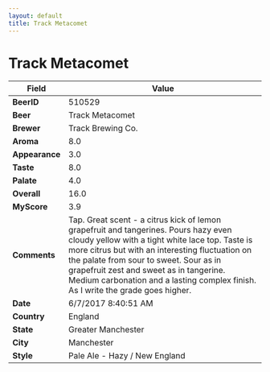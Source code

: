 ```yaml
---
layout: default
title: Track Metacomet
---
```


# Track Metacomet

| Field         | Value     |
|---------------|-----------|
| **BeerID** | 510529 |
| **Beer** | Track Metacomet |
| **Brewer** | Track Brewing Co. |
| **Aroma** | 8.0 |
| **Appearance** | 3.0 |
| **Taste** | 8.0 |
| **Palate** | 4.0 |
| **Overall** | 16.0 |
| **MyScore** | 3.9 |
| **Comments** | Tap. Great scent - a citrus kick of lemon grapefruit and tangerines. Pours hazy even cloudy yellow with a tight white lace top. Taste is more citrus but with an interesting fluctuation on the palate from sour to sweet. Sour as in grapefruit zest and sweet as in tangerine. Medium carbonation and a lasting complex finish. As I write the grade goes higher. |
| **Date** | 6/7/2017 8:40:51 AM |
| **Country** | England |
| **State** | Greater Manchester |
| **City** | Manchester |
| **Style** | Pale Ale - Hazy / New England |
